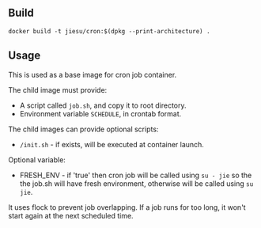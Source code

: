## Build
```
docker build -t jiesu/cron:$(dpkg --print-architecture) .
```

## Usage
This is used as a base image for cron job container.

The child image must provide:
* A script called `job.sh`, and copy it to root directory.
* Environment variable `SCHEDULE`, in crontab format.

The child images can provide optional scripts:
* `/init.sh` - if exists, will be executed at container launch.

Optional variable:
* FRESH_ENV - if 'true' then cron job will be called using `su - jie` so the the job.sh will have fresh environment, otherwise will be called using `su jie`.

It uses flock to prevent job overlapping. If a job runs for too long, it won't start again at the next scheduled time.
